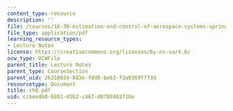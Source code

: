 ```yaml
---
content_type: resource
description: ''
file: /courses/16-30-estimation-and-control-of-aerospace-systems-spring-2004/ccbee4b06881d5b2c467d0789403f1be_ch8.pdf
file_type: application/pdf
learning_resource_types:
- Lecture Notes
license: https://creativecommons.org/licenses/by-nc-sa/4.0/
ocw_type: OCWFile
parent_title: Lecture Notes
parent_type: CourseSection
parent_uid: 26318024-883e-fdd8-be63-f3a0369f773d
resourcetype: Document
title: ch8.pdf
uid: ccbee4b0-6881-d5b2-c467-d0789403f1be
---
```


